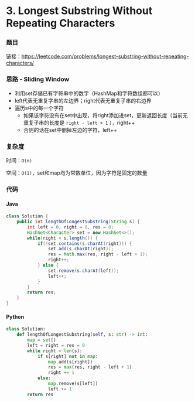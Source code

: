# 3. Longest Substring Without Repeating Characters

### 题目

链接：https://leetcode.com/problems/longest-substring-without-repeating-characters/



### 思路 - Sliding Window

- 利用set存储已有字符串中的数字（HashMap和字符数组都可以）
- left代表无重复字串的左边界；right代表无重复子串的右边界
- 遍历s中的每一个字符
  - 如果该字符没有在set中出现，将right添加进set，更新返回长度（当前无重复子串的长度是 ```right - left + 1``` ），right++
  - 否则的话在set中删掉左边的字符，left++



### 复杂度

时间：```O(n)```

空间：```O(1)```，set和map均为常数单位，因为字符是固定的数量



### 代码

#### Java

```java
class Solution {
    public int lengthOfLongestSubstring(String s) {
        int left = 0, right = 0, res = 0;
        HashSet<Character> set = new HashSet<>();
        while(right < s.length()) {
            if(!set.contains(s.charAt(right))) {
                set.add(s.charAt(right));
                res = Math.max(res, right - left + 1);
                right++;
            } else {
                set.remove(s.charAt(left));
                left++;
            }
        }
        return res;
    }
}
```



#### Python

```python
class Solution:
    def lengthOfLongestSubstring(self, s: str) -> int:
        map = set()
        left = right = res = 0
        while right < len(s):
            if s[right] not in map:
                map.add(s[right])
                res = max(res, right - left + 1)
                right += 1
            else:
                map.remove(s[left])
                left += 1
        return res
```



